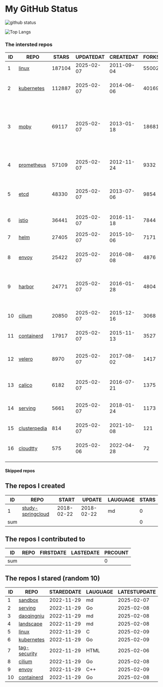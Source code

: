 # My GitHub Status

<img src="https://github-readme-stats-1.yihong0618.vercel.app/api?username=daoqingniu&show_icons=true&&&hide_title=true&count_private=true" alt="github status" />

![Top Langs](https://github-readme-stats-1.yihong0618.vercel.app/api/top-langs/?username=daoqingniu&layout=compact)

<!--START_SECTION:github_repos-->
### The intersted repos
| ID |                              REPO                               | STARS  | UPDATEDAT  | CREATEDAT  | FORKSCOUNT |                                                DESCRIPTIONS                                                |
|----|-----------------------------------------------------------------|--------|------------|------------|------------|------------------------------------------------------------------------------------------------------------|
|  1 | [linux](https://github.com/torvalds/linux)                      | 187104 | 2025-02-07 | 2011-09-04 |      55002 | Linux kernel source tree                                                                                   |
|  2 | [kubernetes](https://github.com/kubernetes/kubernetes)          | 112887 | 2025-02-07 | 2014-06-06 |      40169 | Production-Grade Container Scheduling and Management                                                       |
|  3 | [moby](https://github.com/moby/moby)                            |  69117 | 2025-02-07 | 2013-01-18 |      18681 | The Moby Project - a collaborative project for the container ecosystem to assemble container-based systems |
|  4 | [prometheus](https://github.com/prometheus/prometheus)          |  57109 | 2025-02-07 | 2012-11-24 |       9332 | The Prometheus monitoring system and time series database.                                                 |
|  5 | [etcd](https://github.com/etcd-io/etcd)                         |  48330 | 2025-02-07 | 2013-07-06 |       9854 | Distributed reliable key-value store for the most critical data of a distributed system                    |
|  6 | [istio](https://github.com/istio/istio)                         |  36441 | 2025-02-07 | 2016-11-18 |       7844 | Connect, secure, control, and observe services.                                                            |
|  7 | [helm](https://github.com/helm/helm)                            |  27405 | 2025-02-07 | 2015-10-06 |       7171 | The Kubernetes Package Manager                                                                             |
|  8 | [envoy](https://github.com/envoyproxy/envoy)                    |  25422 | 2025-02-07 | 2016-08-08 |       4876 | Cloud-native high-performance edge/middle/service proxy                                                    |
|  9 | [harbor](https://github.com/goharbor/harbor)                    |  24771 | 2025-02-07 | 2016-01-28 |       4804 | An open source trusted cloud native registry project that stores, signs, and scans content.                |
| 10 | [cilium](https://github.com/cilium/cilium)                      |  20850 | 2025-02-07 | 2015-12-16 |       3068 | eBPF-based Networking, Security, and Observability                                                         |
| 11 | [containerd](https://github.com/containerd/containerd)          |  17917 | 2025-02-07 | 2015-11-13 |       3527 | An open and reliable container runtime                                                                     |
| 12 | [velero](https://github.com/vmware-tanzu/velero)                |   8970 | 2025-02-07 | 2017-08-02 |       1417 | Backup and migrate Kubernetes applications and their persistent volumes                                    |
| 13 | [calico](https://github.com/projectcalico/calico)               |   6182 | 2025-02-07 | 2016-07-21 |       1375 | Cloud native networking and network security                                                               |
| 14 | [serving](https://github.com/knative/serving)                   |   5661 | 2025-02-07 | 2018-01-24 |       1173 | Kubernetes-based, scale-to-zero, request-driven compute                                                    |
| 15 | [clusterpedia](https://github.com/clusterpedia-io/clusterpedia) |    814 | 2025-02-07 | 2021-10-08 |        121 | The Encyclopedia of Kubernetes clusters                                                                    |
| 16 | [cloudtty](https://github.com/cloudtty/cloudtty)                |    575 | 2025-02-06 | 2022-04-28 |         72 | A Friendly Kubernetes CloudShell (Web Terminal) !                                                          |



#### Skipped repos
<!--END_SECTION:github_repos-->

<!--START_SECTION:my_github-->
## The repos I created
| ID  |                                 REPO                                 |   START    |   UPDATE   | LAUGUAGE | STARS |
|-----|----------------------------------------------------------------------|------------|------------|----------|-------|
|   1 | [study-springcloud](https://github.com/daoqingniu/study-springcloud) | 2018-02-22 | 2018-02-22 | md       |     0 |
| sum |                                                                      |            |            |          |     0 |

## The repos I contributed to
| ID  | REPO | FIRSTDATE | LASTEDATE | PRCOUNT |
|-----|------|-----------|-----------|---------|
| sum |      |           |           |       0 |

## The repos I stared (random 10)
| ID |                          REPO                          | STAREDDATE | LAUGUAGE | LATESTUPDATE |
|----|--------------------------------------------------------|------------|----------|--------------|
|  1 | [sandbox](https://github.com/cncf/sandbox)             | 2022-11-29 | md       | 2025-02-07   |
|  2 | [serving](https://github.com/knative/serving)          | 2022-11-29 | Go       | 2025-02-08   |
|  3 | [daoqingniu](https://github.com/daoqingniu/daoqingniu) | 2022-11-29 | md       | 2025-02-08   |
|  4 | [landscape](https://github.com/cncf/landscape)         | 2022-11-29 | md       | 2025-02-08   |
|  5 | [linux](https://github.com/torvalds/linux)             | 2022-11-29 | C        | 2025-02-09   |
|  6 | [kubernetes](https://github.com/kubernetes/kubernetes) | 2022-11-29 | Go       | 2025-02-09   |
|  7 | [tag-security](https://github.com/cncf/tag-security)   | 2022-11-29 | HTML     | 2025-02-06   |
|  8 | [cilium](https://github.com/cilium/cilium)             | 2022-11-29 | Go       | 2025-02-08   |
|  9 | [envoy](https://github.com/envoyproxy/envoy)           | 2022-11-29 | C++      | 2025-02-09   |
| 10 | [containerd](https://github.com/containerd/containerd) | 2022-11-29 | Go       | 2025-02-08   |

<!--END_SECTION:my_github-->

